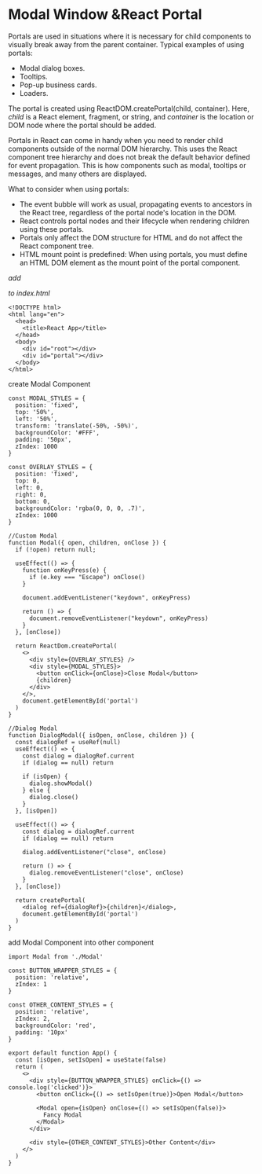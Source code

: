 # Modal Window &React Portal

Portals are used in situations where it is necessary for child components to visually break away from the parent container. Typical examples of using portals:

- Modal dialog boxes.
- Tooltips.
- Pop-up business cards.
- Loaders.

The portal is created using ReactDOM.createPortal(child, container). Here, *child* is a React element, fragment, or string, and *container* is the location or DOM node where the portal should be added.

Portals in React can come in handy when you need to render child components outside of the normal DOM hierarchy. This uses the React component tree hierarchy and does not break the default behavior defined for event propagation. This is how components such as modal, tooltips or messages, and many others are displayed.

What to consider when using portals:
- The event bubble will work as usual, propagating events to ancestors in the React tree, regardless of the portal node's location in the DOM.
- React controls portal nodes and their lifecycle when rendering children using these portals.
- Portals only affect the DOM structure for HTML and do not affect the React component tree.
- HTML mount point is predefined: When using portals, you must define an HTML DOM element as the mount point of the portal component.

*add <div id="portal"></div> to index.html*

```
<!DOCTYPE html>
<html lang="en">
  <head>
    <title>React App</title>
  </head>
  <body>
    <div id="root"></div>
    <div id="portal"></div>
  </body>
</html>
```

create Modal Component

```
const MODAL_STYLES = {
  position: 'fixed',
  top: '50%',
  left: '50%',
  transform: 'translate(-50%, -50%)',
  backgroundColor: '#FFF',
  padding: '50px',
  zIndex: 1000
}

const OVERLAY_STYLES = {
  position: 'fixed',
  top: 0,
  left: 0,
  right: 0,
  bottom: 0,
  backgroundColor: 'rgba(0, 0, 0, .7)',
  zIndex: 1000
}

//Custom Modal
function Modal({ open, children, onClose }) {
  if (!open) return null;

  useEffect(() => {
    function onKeyPress(e) {
      if (e.key === "Escape") onClose()
    }

    document.addEventListener("keydown", onKeyPress)

    return () => {
      document.removeEventListener("keydown", onKeyPress)
    }
  }, [onClose])

  return ReactDom.createPortal(
    <>
      <div style={OVERLAY_STYLES} />
      <div style={MODAL_STYLES}>
        <button onClick={onClose}>Close Modal</button>
        {children}
      </div>
    </>,
    document.getElementById('portal')
  )
}

//Dialog Modal
function DialogModal({ isOpen, onClose, children }) {
  const dialogRef = useRef(null)
  useEffect(() => {
    const dialog = dialogRef.current
    if (dialog == null) return

    if (isOpen) {
      dialog.showModal()
    } else {
      dialog.close()
    }
  }, [isOpen])

  useEffect(() => {
    const dialog = dialogRef.current
    if (dialog == null) return

    dialog.addEventListener("close", onClose)

    return () => {
      dialog.removeEventListener("close", onClose)
    }
  }, [onClose])

  return createPortal(
    <dialog ref={dialogRef}>{children}</dialog>,
    document.getElementById('portal')
  )
}

```

add Modal Component into other component

```
import Modal from './Modal'

const BUTTON_WRAPPER_STYLES = {
  position: 'relative',
  zIndex: 1
}

const OTHER_CONTENT_STYLES = {
  position: 'relative',
  zIndex: 2,
  backgroundColor: 'red',
  padding: '10px'
}

export default function App() {
  const [isOpen, setIsOpen] = useState(false)
  return (
    <>
      <div style={BUTTON_WRAPPER_STYLES} onClick={() => console.log('clicked')}>
        <button onClick={() => setIsOpen(true)}>Open Modal</button>

        <Modal open={isOpen} onClose={() => setIsOpen(false)}>
          Fancy Modal
        </Modal>
      </div>

      <div style={OTHER_CONTENT_STYLES}>Other Content</div>
    </>
  )
}
```